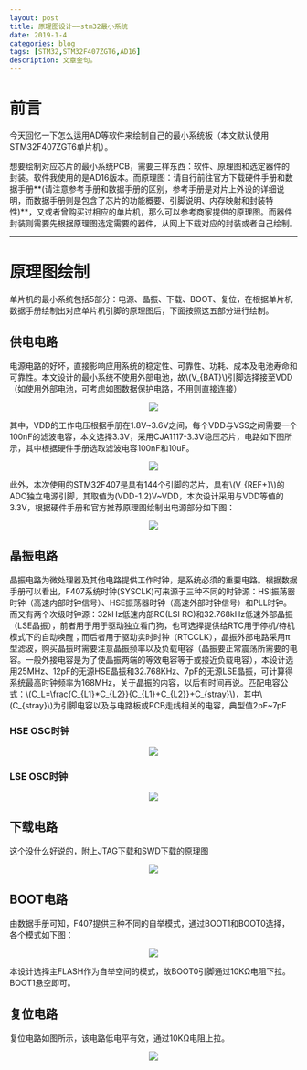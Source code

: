 ```yaml
---
layout: post
title: 原理图设计——stm32最小系统
date: 2019-1-4
categories: blog
tags: [STM32,STM32F407ZGT6,AD16]
description: 文章金句。
---
```

<script type="text/javascript" src="http://cdn.mathjax.org/mathjax/latest/MathJax.js?config=default"></script>
# 前言  
今天回忆一下怎么运用AD等软件来绘制自己的最小系统板（本文默认使用STM32F407ZGT6单片机）。  

想要绘制对应芯片的最小系统PCB，需要三样东西：软件、原理图和选定器件的封装。软件我使用的是AD16版本。而原理图：请自行前往官方下载硬件手册和数据手册**(请注意参考手册和数据手册的区别，参考手册是对片上外设的详细说明，而数据手册则是包含了芯片的功能概要、引脚说明、内存映射和封装特性)**，又或者曾购买过相应的单片机，那么可以参考商家提供的原理图。而器件封装则需要先根据原理图选定需要的器件，从网上下载对应的封装或者自己绘制。  

---

# 原理图绘制
单片机的最小系统包括5部分：电源、晶振、下载、BOOT、复位，在根据单片机数据手册绘制出对应单片机引脚的原理图后，下面按照这五部分进行绘制。  
  
## 供电电路
电源电路的好坏，直接影响应用系统的稳定性、可靠性、功耗、成本及电池寿命和可靠性。本文设计的最小系统不使用外部电池，故\\(V_{BAT}\\)引脚选择接至VDD（如使用外部电池，可考虑如图数据保护电路，不用则直接连接） 

<div align="center"><img src="http://wx4.sinaimg.cn/mw690/0066Un30ly1g0tfyspi2bj30j4095aat.jpg"></div>  

其中，VDD的工作电压根据手册在1.8V~3.6V之间，每个VDD与VSS之间需要一个100nF的滤波电容，本文选择3.3V，采用CJA1117-3.3V稳压芯片，电路如下图所示，其中根据硬件手册选取滤波电容100nF和10uF。

<div align="center"><img src="http://wx3.sinaimg.cn/mw690/0066Un30ly1g0tfyt1syzj30tn0a5756.jpg"></div>  

此外，本次使用的STM32F407是具有144个引脚的芯片，具有\\(V_{REF+}\\)的ADC独立电源引脚，其取值为(VDD-1.2)V~VDD，本次设计采用与VDD等值的3.3V，根据硬件手册和官方推荐原理图绘制出电源部分如下图：

<div align="center"><img src="http://wx4.sinaimg.cn/mw690/0066Un30ly1g0tfytcpyyj30k00fk0u9.jpg"></div>  

## 晶振电路
晶振电路为微处理器及其他电路提供工作时钟，是系统必须的重要电路。根据数据手册可以看出，F407系统时钟(SYSCLK)可来源于三种不同的时钟源：HSI振荡器时钟（高速内部时钟信号）、HSE振荡器时钟（高速外部时钟信号）和PLL时钟。而又有两个次级时钟源：32kHz低速内部RC(LSI RC)和32.768kHz低速外部晶振（LSE晶振），前者用于用于驱动独立看门狗，也可选择提供给RTC用于停机/待机模式下的自动唤醒；而后者用于驱动实时时钟（RTCCLK），晶振外部电路采用π型滤波，购买晶振时需要注意晶振频率以及负载电容（晶振要正常震荡所需要的电容。一般外接电容是为了使晶振两端的等效电容等于或接近负载电容），本设计选用25MHz、12pF的无源HSE晶振和32.768KHz、7pF的无源LSE晶振，可计算得系统最高时钟频率为168MHz，关于晶振的内容，以后有时间再说。匹配电容公式：\\(C_L=\frac{C_{L1}*C_{L2}}{C_{L1}+C_{L2}}+C_{stray}\\)，其中\\(C_{stray}\\)为引脚电容以及与电路板或PCB走线相关的电容，典型值2pF~7pF

### HSE OSC时钟

<div align="center"><img src="http://wx3.sinaimg.cn/mw690/0066Un30ly1g0tfytpy6kj309907kaa7.jpg"></div>  

### LSE OSC时钟

<div align="center"><img src="http://wx4.sinaimg.cn/mw690/0066Un30ly1g0tfyu103vj308x05eq32.jpg"></div>  

## 下载电路

这个没什么好说的，附上JTAG下载和SWD下载的原理图
<div align="center"><img src="http://wx4.sinaimg.cn/mw690/0066Un30ly1g0tfyucd4sj30g90d70tm.jpg"></div>  

## BOOT电路

由数据手册可知，F407提供三种不同的自举模式，通过BOOT1和BOOT0选择，各个模式如下图：

<div align="center"><img src="http://wx4.sinaimg.cn/mw690/0066Un30ly1g0tfyunumrj30nj05bq4d.jpg"></div>  

本设计选择主FLASH作为自举空间的模式，故BOOT0引脚通过10KΩ电阻下拉。BOOT1悬空即可。

## 复位电路 

复位电路如图所示，该电路低电平有效，通过10KΩ电阻上拉。

<div align="center"><img src="http://wx3.sinaimg.cn/mw690/0066Un30ly1g0tfyv0mwxj308f05j74c.jpg"></div>  

